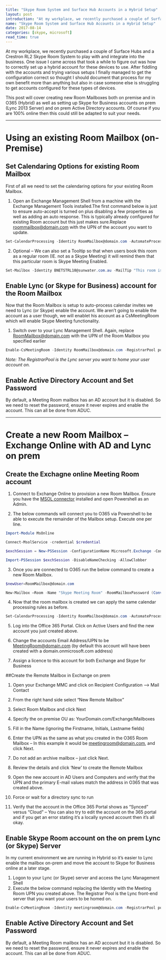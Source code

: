 ```yaml
---
title: "Skype Room System and Surface Hub Accounts in a Hybrid Setup"
layout: post
introduction: "At my workplace, we recently purchased a couple of Surface Hubs and a Crestron RL2 Skype Room System to play with and integrate into the business. One issue I came across that took a while to figure out was how to correctly set up a hybrid account for these devices to use"
name: "Skype Room System and Surface Hub Accounts in a Hybrid Setup"
date: 2017-08-14
categories: [skype, microsoft]
read_time: true
---
```


At my workplace, we recently purchased a couple of Surface Hubs and a Crestron RL2 Skype Room System to play with and integrate into the business. One issue I came across that took a while to figure out was how to correctly set up a hybrid account for these devices to use. After fiddling with the accounts and trying various setups I finally managed to get the configuration correct so thought I should document that process for my own benefit more than anything but also in case someone else is struggling to get accounts configured for these types of devices.


This post will cover creating new Room Mailboxes both on premise and in O365 (Hybrid) as well as setting up Skype for Business accounts on prem (Lync 2013 Server) and on prem Active Directory accounts. Of course if you are 100% online then this could still be adapted to suit your needs.

----

# **Using an existing Room Mailbox (on-Premise)**
## Set Calendaring Options for existing Room Mailbox
First of all we need to set the calendaring options for your existing Room Mailbox.


1. Open an Exchange Management Shell from a machine with the Exchange Management Tools installed.The first command below is just to ensure auto-accept is turned on plus disabling a few properties as well as adding an auto response. This is typically already configured for existing Room account but this just makes sure.Replace roommailbox@domain.com with the UPN of the account you want to update.
``` powershell
Set-CalendarProcessing -Identity RoomMailbox@domain.com -AutomateProcessing AutoAccept -AddOrganizerToSubject $false -RemovePrivateProperty $false -DeleteComments $false -DeleteSubject $false –AddAdditionalResponse $true –AdditionalResponse "Your meeting is now scheduled and if it was enabled as a Skype Meeting will provide a seamless click-to-join experience from the conference room"
```
 
2. Optional – We can also set a Tooltip so that when users book this room as a regular room (IE. not as a Skype Meeting) it will remind them that this particular room is Skype Meeting Enabled.
``` powershell
Set-Mailbox -Identity BNETSTRL10@sunwater.com.au -MailTip "This room is equipped to support Skype for Business Meetings"
```


## Enable Lync (or Skype for Business) account for the Room Mailbox
Now that the Room Mailbox is setup to auto-process calendar invites we need to Lync (or Skype) enable the account. We aren’t going to enable the account as a user though, we will enablet his account as a CsMeetingRoom which will enable Skype Meeting functionality.


1. Switch over to your Lync Management Shell. Again, replace RoomMailbox@domain.com with the UPN of the Room Mailbox you specified earlier
``` powershell
Enable-CsMeetingRoom -Identity RoomMailbox@domain.com -RegistrarPool pool@domain.com -SipAddressType EmailAddress
```
   *Note: The RegistrarPool is the Lync server you want to home your user account on.*



## Enable Active Directory Account and Set Password
By default, a Meeting Room mailbox has an AD account but it is disabled. So we need to reset the password, ensure it never expires and enable the account. This can all be done from ADUC.

----

# Create a new Room Mailbox – Exchange Online with AD and Lync on prem
## Create the Exchagne online Meeting Room account


1. Connect to Exchange Online to provision a new Room Mailbox.
    Ensure you have the [MSOL connector](https://www.microsoft.com/en-us/download/details.aspx?id=41950) installed and open Powershell as an Admin.


2. The below commands will connect you to O365 via Powershell to be able to execute the remainder of the Mailbox setup. Execute one per line.

``` powershell
Import-Module MsOnline

Connect-MsolService -credential $credential

$exchSession = New-PSSession -ConfigurationName Microsoft.Exchange -ConnectionUri https://ps.outlook.com/powershell -Credential $credential -Authentication Basic -AllowRedirection

Import-PSSession $exchSession -DisableNameChecking -AllowClobber
```


3. Once you are connected to O365 run the below command to create a new Room Mailbox.


``` powershell
$newUser=RoomMailbox@domain.com

New-Mailbox –Room -Name "Skype Meeting Room" -RoomMailboxPassword (ConvertTo-SecureString –String "P@ssw0rd1" -AsPlainText -Force) -EnableRoomMailboxAccount $true
```


4. Now that the room mailbox is created we can apply the same calendar processing rules as before.
``` powershell
Set-CalendarProcessing -Identity RoomMailbox@domain.com -AutomateProcessing AutoAccept -AddOrganizerToSubject $false -RemovePrivateProperty $false -DeleteComments $false -DeleteSubject $false –AddAdditionalResponse $true –AdditionalResponse "Your meeting is now scheduled and if it was enabled as a Skype Meeting will provide a seamless click-to-join experience from the conference room"
```

5. Log into the Office 365 Portal. Click on Active Users and find the new account you just created above.

6. Change the accounts Email Address/UPN to be MeetingRoom@domain.com (by default this account will have been created with a domain.onmicrosoft.com address)

7. Assign a licence to this account for both Exchange and Skype for Business


##Create the Remote Mailbox in Exchange on prem
1. Open your Exchange MMC and click on Recipient Configuration –> Mail Contact

2. From the right hand side select “New Remote Mailbox”

3. Select Room Mailbox and click Next

4. Specify the on premise OU as:
    YourDomain.com/Exchange/Mailboxes

5. Fill in the Name (ignoring the Firstname, Initials, Lastname fields)

6. Enter the UPN as the same as what you created in the O365 Room Mailbox – In this example it would be meetingroom@domain.com, and click Next.

7. Do not add an archive mailbox – just click Next.

8. Review the details and click ‘New’ to create the Remote Mailbox

9. Open the new account in AD Users and Computers and verify that the UPN and the primary E-mail values match the address in O365 that was created above.

10. Force or wait for a directory sync to run

11. Verify that the account in the Office 365 Portal shows as “Synced” versus “Cloud” – You can also try to edit the account on the 365 portal and if you get an error stating it’s a locally synced account then it’s all okay.


## Enable Skype Room account on the on prem Lync (or Skype) Server
In my current environment we are running in Hybrid so it’s easier to Lync enable the mailbox on-prem and move the account to Skype for Business online at a later stage.
1. Logon to your Lync (or Skype) server and access the Lync Management Shell
2. Execute the below command replacing the Identity with the Meeting Room UPN you created above. The Registrar Pool is the Lync front-end server that you want your users to be homed on.
``` powershell
Enable-CsMeetingRoom -Identity meetingroom@domain.com -RegistrarPool pool.domain.com -SipAddressType EmailAddress
```

## Enable Active Directory Account and Set Password
By default, a Meeting Room mailbox has an AD account but it is disabled. So we need to reset the password, ensure it never expires and enable the account. This can all be done from ADUC.